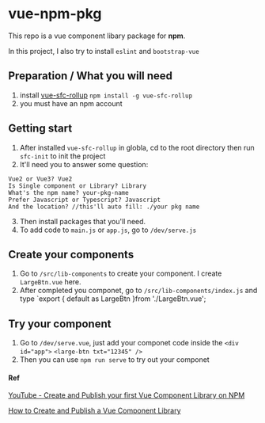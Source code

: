 # vue-npm-pkg
 This repo is a vue component libary package for **npm**.
 
 In this project, I also try to install `eslint` and `bootstrap-vue`
 ## Preparation / What you will need
 1. install [vue-sfc-rollup](https://www.npmjs.com/package/vue-sfc-rollup)
  `npm install -g vue-sfc-rollup`
 2. you must have an npm account
 ## Getting start
 1. After installed `vue-sfc-rollup` in globla, cd to the root directory then run `sfc-init` to init the project
 2. It'll need you to answer some question:
```
Vue2 or Vue3? Vue2
Is Single component or Library? Library
What's the npm name? your-pkg-name
Prefer Javascript or Typescript? Javascript
And the location? //this'll auto fill: ./your pkg name
```
3. Then install packages that you'll need.
4. To add code to `main.js` or `app.js`, go to `/dev/serve.js`

## Create your components
1. Go to `/src/lib-components` to create your component. I create `LargeBtn.vue` here.
2. After completed you componet, go to `/src/lib-components/index.js` and type `export { default as LargeBtn }from './LargeBtn.vue';
## Try your component
1. Go to `/dev/serve.vue`, just add your componet code inside the `<div id="app">`
`<large-btn txt="12345" />`
2. Then you can use `npm run serve` to try out your componet
#### Ref
[YouTube - Create and Publish your first Vue Component Library on NPM](https://www.youtube.com/watch?v=0WqB6XwBCLc)

[How to Create and Publish a Vue Component Library](https://www.freecodecamp.org/news/how-to-create-and-publish-a-vue-component-library/)
